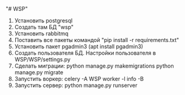 "# WSP"
1) Установить postgresql
2) Создать там БД "wsp"
3) Установить rabbitmq
4) Поставить все пакеты командой "pip install -r requirements.txt"
5) Установить пакет pgadmin3 (apt install pgadmin3)
5) Создать пользователя БД. Настройки пользователя в WSP/WSP/settings.py
6) Сделать миграции:
python manage.py makemigrations
python manage.py migrate
7) Запустить воркер:
celery -A WSP worker -l info -B
8) Запустить сервер:
python manage.py runserver
